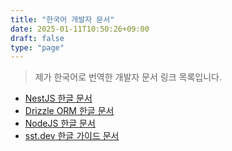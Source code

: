```yaml
---
title: "한국어 개발자 문서"
date: 2025-01-11T10:50:26+09:00
draft: false
type: "page"
---
```


> 제가 한국어로 번역한 개발자 문서 링크 목록입니다.

- [NestJS 한글 문서](https://nestjs.burt.pe.kr)
- [Drizzle ORM 한글 문서](https://drizzle-orm.burt.pe.kr/)
- [NodeJS 한글 문서](https://github.com/skyfe79/nodejs-ko-docs)
- [sst.dev 한글 가이드 문서](https://sst-guide.burt.pe.kr)
  
